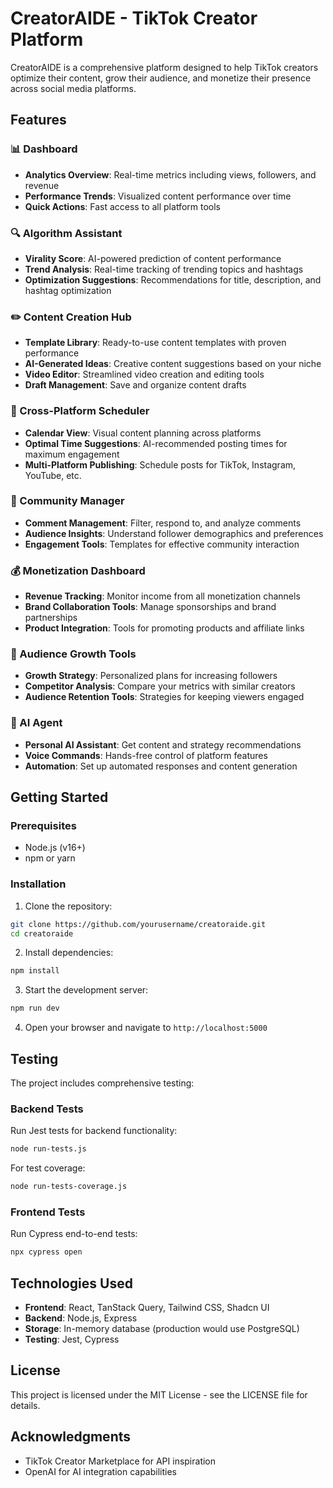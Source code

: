 # CreatorAIDE - TikTok Creator Platform

CreatorAIDE is a comprehensive platform designed to help TikTok creators optimize their content, grow their audience, and monetize their presence across social media platforms.

## Features

### 📊 Dashboard
- **Analytics Overview**: Real-time metrics including views, followers, and revenue
- **Performance Trends**: Visualized content performance over time
- **Quick Actions**: Fast access to all platform tools

### 🔍 Algorithm Assistant
- **Virality Score**: AI-powered prediction of content performance
- **Trend Analysis**: Real-time tracking of trending topics and hashtags
- **Optimization Suggestions**: Recommendations for title, description, and hashtag optimization

### ✏️ Content Creation Hub
- **Template Library**: Ready-to-use content templates with proven performance
- **AI-Generated Ideas**: Creative content suggestions based on your niche
- **Video Editor**: Streamlined video creation and editing tools
- **Draft Management**: Save and organize content drafts

### 📅 Cross-Platform Scheduler
- **Calendar View**: Visual content planning across platforms
- **Optimal Time Suggestions**: AI-recommended posting times for maximum engagement
- **Multi-Platform Publishing**: Schedule posts for TikTok, Instagram, YouTube, etc.

### 💬 Community Manager
- **Comment Management**: Filter, respond to, and analyze comments
- **Audience Insights**: Understand follower demographics and preferences
- **Engagement Tools**: Templates for effective community interaction

### 💰 Monetization Dashboard
- **Revenue Tracking**: Monitor income from all monetization channels
- **Brand Collaboration Tools**: Manage sponsorships and brand partnerships
- **Product Integration**: Tools for promoting products and affiliate links

### 🚀 Audience Growth Tools
- **Growth Strategy**: Personalized plans for increasing followers
- **Competitor Analysis**: Compare your metrics with similar creators
- **Audience Retention Tools**: Strategies for keeping viewers engaged

### 🤖 AI Agent
- **Personal AI Assistant**: Get content and strategy recommendations
- **Voice Commands**: Hands-free control of platform features
- **Automation**: Set up automated responses and content generation

## Getting Started

### Prerequisites
- Node.js (v16+)
- npm or yarn

### Installation

1. Clone the repository:
```bash
git clone https://github.com/yourusername/creatoraide.git
cd creatoraide
```

2. Install dependencies:
```bash
npm install
```

3. Start the development server:
```bash
npm run dev
```

4. Open your browser and navigate to `http://localhost:5000`

## Testing

The project includes comprehensive testing:

### Backend Tests
Run Jest tests for backend functionality:
```bash
node run-tests.js
```

For test coverage:
```bash
node run-tests-coverage.js
```

### Frontend Tests
Run Cypress end-to-end tests:
```bash
npx cypress open
```

## Technologies Used

- **Frontend**: React, TanStack Query, Tailwind CSS, Shadcn UI
- **Backend**: Node.js, Express
- **Storage**: In-memory database (production would use PostgreSQL)
- **Testing**: Jest, Cypress

## License

This project is licensed under the MIT License - see the LICENSE file for details.

## Acknowledgments

- TikTok Creator Marketplace for API inspiration
- OpenAI for AI integration capabilities